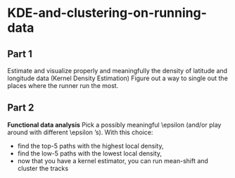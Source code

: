 # KDE-and-clustering-on-running-data

## Part 1
Estimate and visualize properly and meaningfully the density of latitude and longitude data (Kernel Density Estimation)
Figure out a way to single out the places where the runner run the most.

## Part 2
**Functional data analysis**
Pick a possibly meaningful \epsilon (and/or play around with different \epsilon ’s). With this choice:

* find the top-5 paths with the highest local density,
* find the low-5 paths with the lowest local density,
* now that you have a kernel estimator, you can run mean-shift and cluster the tracks
